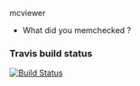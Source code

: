 mcviewer

* What did you memchecked ?

### Travis build status
[![Build Status](https://travis-ci.org/oliv3/mcviewer.png)](https://travis-ci.org/oliv3/mcviewer)
